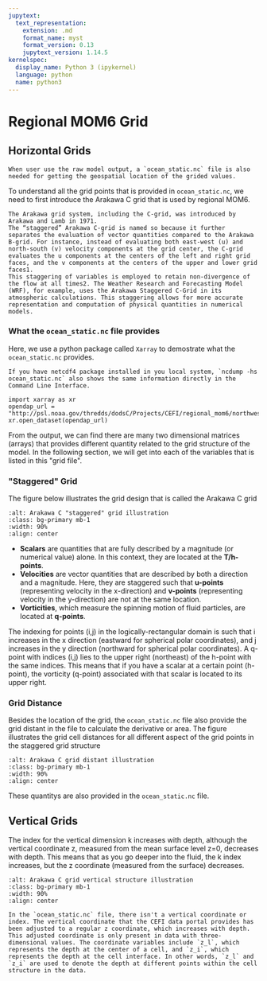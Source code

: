 ```yaml
---
jupytext:
  text_representation:
    extension: .md
    format_name: myst
    format_version: 0.13
    jupytext_version: 1.14.5
kernelspec:
  display_name: Python 3 (ipykernel)
  language: python
  name: python3
---
```


Regional MOM6 Grid
===

## Horizontal Grids
```{warning}
When user use the raw model output, a `ocean_static.nc` file is also needed for getting the geospatial location of the grided values.
```
To understand all the grid points that is provided in `ocean_static.nc`, we need to first introduce the Arakawa C grid that is used by regional MOM6.

````{dropdown} What is Arakawa C Grid? (optional read)
The Arakawa grid system, including the C-grid, was introduced by Arakawa and Lamb in 1971.
The “staggered” Arakawa C-grid is named so because it further separates the evaluation of vector quantities compared to the Arakawa B-grid. For instance, instead of evaluating both east-west (u) and north-south (v) velocity components at the grid center, the C-grid evaluates the u components at the centers of the left and right grid faces, and the v components at the centers of the upper and lower grid faces1.
This staggering of variables is employed to retain non-divergence of the flow at all times2. The Weather Research and Forecasting Model (WRF), for example, uses the Arakawa Staggered C-Grid in its atmospheric calculations. This staggering allows for more accurate representation and computation of physical quantities in numerical models.
````

### What the `ocean_static.nc` file provides
Here, we use a python package called `Xarray` to demostrate what the `ocean_static.nc` provides. 
```{tip}
If you have netcdf4 package installed in you local system, `ncdump -hs ocean_static.nc` also shows the same information directly in the Command Line Interface.
```
```{code-cell} ipython3
import xarray as xr
opendap_url = "http://psl.noaa.gov/thredds/dodsC/Projects/CEFI/regional_mom6/northwest_atlantic/hist_run/ocean_static.nc"
xr.open_dataset(opendap_url)
```
From the output, we can find there are many two dimensional matrices (arrays) that provides different quantity related to the grid structure of the model. In the following section, we will get into each of the variables that is listed in this "grid file".


### "Staggered" Grid
The figure below illustrates the grid design that is called the Arakawa C grid
`````{image} ../images/arakawaCGrid.png
:alt: Arakawa C "staggered" grid illustration
:class: bg-primary mb-1
:width: 90%
:align: center
`````
- **Scalars** are quantities that are fully described by a magnitude (or numerical value) alone. In this context, they are located at the **T/h-points**.
- **Velocities** are vector quantities that are described by both a direction and a magnitude. Here, they are staggered such that **u-points** (representing velocity in the x-direction) and **v-points** (representing velocity in the y-direction) are not at the same location.
- **Vorticities**, which measure the spinning motion of fluid particles, are located at **q-points**.

The indexing for points (i,j) in the logically-rectangular domain is such that i increases in the x direction (eastward for spherical polar coordinates), and j increases in the y direction (northward for spherical polar coordinates).
A q-point with indices (i,j) lies to the upper right (northeast) of the h-point with the same indices. This means that if you have a scalar at a certain point (h-point), the vorticity (q-point) associated with that scalar is located to its upper right.

### Grid Distance
Besides the location of the grid, the `ocean_static.nc` file also provide the grid distant in the file to calculate the derivative or area.
The figure illustrates the grid cell distances for all different aspect of the grid points in the staggered grid structure
`````{image} ../images/arakawaCGrid_dist.png
:alt: Arakawa C grid distant illustration
:class: bg-primary mb-1
:width: 90%
:align: center
`````
These quantitys are also provided in the `ocean_static.nc` file.

## Vertical Grids
The index for the vertical dimension k increases with depth, although the vertical coordinate z, measured from the mean surface level z=0, decreases with depth. This means that as you go deeper into the fluid, the k index increases, but the z coordinate (measured from the surface) decreases.
`````{image} ../images/arakawaCGrid_vertical.png
:alt: Arakawa C grid vertical structure illustration
:class: bg-primary mb-1
:width: 90%
:align: center
`````
```{warning}
In the `ocean_static.nc` file, there isn't a vertical coordinate or index. The vertical coordinate that the CEFI data portal provides has been adjusted to a regular z coordinate, which increases with depth. This adjusted coordinate is only present in data with three-dimensional values. The coordinate variables include `z_l`, which represents the depth at the center of a cell, and `z_i`, which represents the depth at the cell interface. In other words, `z_l` and `z_i` are used to denote the depth at different points within the cell structure in the data.
```